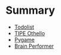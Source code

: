 # Summary

* [Todolist](todolist/todolist.md)
* [TIPE Othello](articles/tipe-othello.md)
* [Pygame](articles/pygame-geometry-test1.md)
* [Brain Performer](articles/readme-brain-performer.md)
